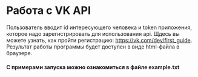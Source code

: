 # Работа с VK API
Пользователь вводит id интересующего человека и token приложения, которое надо зарегистрировать для использования api. Щдесь вы можете узнать, как пройти регистрацию: https://vk.com/dev/first_guide. Результат работы программы будет доступен в виде html-файла в браузере.

#### С примерами запуска можно ознакомиться в файле example.txt
